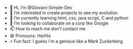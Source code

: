 - 👋 Hi, I’m @Giovani-Simple-Dev
- 👀 I’m interested in create projects to see my evolution
- 🌱 I’m currently learning html, css, java script, C and python
- 💞️ I’m looking to collaborate on a corp like Google
- 📫 How to reach me don't contact me
- 😄 Pronouns: He/His
- ⚡ Fun fact: I guess i'm a genious like a Mark Zuckerberg

<!---
Giovani-Simple-Dev/Giovani-Simple-Dev is a ✨ special ✨ repository because its `README.md` (this file) appears on your GitHub profile.
You can click the Preview link to take a look at your changes.
--->
